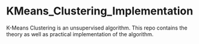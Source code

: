 # KMeans_Clustering_Implementation
K-Means Clustering is an unsupervised algorithm. This repo contains the theory as well as practical implementation of the algorithm.
